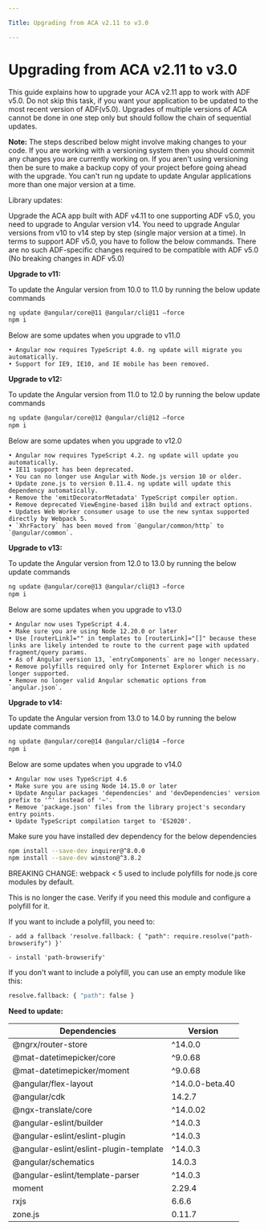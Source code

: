 ```yaml
---

Title: Upgrading from ACA v2.11 to v3.0

---
```


# Upgrading from ACA v2.11 to v3.0

This guide explains how to upgrade your ACA v2.11 app to work with ADF v5.0.
Do not skip this task, if you want your application to be updated to the most recent version of ADF(v5.0). Upgrades of multiple versions of ACA cannot be done in one step only but should follow the chain of sequential updates.

**Note:** The steps described below might involve making changes to your code. If you are working with a versioning system then you should commit any changes you are currently working on. If you aren't using versioning then be sure to make a backup copy of your project before going ahead with the upgrade. You can't run ng update to update Angular applications more than one major version at a time.

Library updates:

Upgrade the ACA app built with ADF v4.11 to one supporting ADF v5.0, you need to upgrade to Angular version v14. You need to upgrade Angular versions from v10 to v14 step by step (single major version at a time). In terms to support ADF v5.0, you have to follow the below commands. There are no such ADF-specific changes required to be compatible with ADF v5.0 (No breaking changes in ADF v5.0)


**Upgrade to v11:**

To update the Angular version from 10.0 to 11.0 by running the below update commands

```sh
ng update @angular/core@11 @angular/cli@11 –force
npm i
```      
      
Below are some updates when you upgrade to v11.0

    • Angular now requires TypeScript 4.0. ng update will migrate you automatically.
    • Support for IE9, IE10, and IE mobile has been removed.



**Upgrade to v12:**

To update the Angular version from 11.0 to 12.0 by running the below update commands

```sh
ng update @angular/core@12 @angular/cli@12 –force
npm i
```
    
Below are some updates when you upgrade to v12.0

    • Angular now requires TypeScript 4.2. ng update will update you automatically.
    • IE11 support has been deprecated.
    • You can no longer use Angular with Node.js version 10 or older.
    • Update zone.js to version 0.11.4. ng update will update this dependency automatically.
    • Remove the 'emitDecoratorMetadata' TypeScript compiler option.
    • Remove deprecated ViewEngine-based i18n build and extract options.
    • Updates Web Worker consumer usage to use the new syntax supported directly by Webpack 5.
    • `XhrFactory` has been moved from `@angular/common/http` to `@angular/common`.


**Upgrade to v13:**

To update the Angular version from 12.0 to 13.0 by running the below update commands

```sh
ng update @angular/core@13 @angular/cli@13 –force
npm i
```
    
Below are some updates when you upgrade to v13.0

    • Angular now uses TypeScript 4.4.
    • Make sure you are using Node 12.20.0 or later
    • Use [routerLink]="" in templates to [routerLink]="[]" because these links are likely intended to route to the current page with updated 
    fragment/query params.
    • As of Angular version 13, `entryComponents` are no longer necessary.
    • Remove polyfills required only for Internet Explorer which is no longer supported.
    • Remove no longer valid Angular schematic options from `angular.json`.



**Upgrade to v14:**

To update the Angular version from 13.0 to 14.0 by running the below update commands

```sh
ng update @angular/core@14 @angular/cli@14 –force
npm i
```
    
Below are some updates when you upgrade to v14.0

    • Angular now uses TypeScript 4.6
    • Make sure you are using Node 14.15.0 or later
    • Update Angular packages 'dependencies' and 'devDependencies' version prefix to '^' instead of '~'.
    • Remove 'package.json' files from the library project's secondary entry points.
    • Update TypeScript compilation target to 'ES2020'.

Make sure you have installed dev dependency for the below dependencies

```sh
npm install --save-dev inquirer@^8.0.0
npm install --save-dev winston@^3.8.2
```

BREAKING CHANGE: webpack < 5 used to include polyfills for node.js core modules by default.

This is no longer the case. Verify if you need this module and configure a polyfill for it.

If you want to include a polyfill, you need to:

	- add a fallback 'resolve.fallback: { "path": require.resolve("path-browserify") }'
    
	- install 'path-browserify'
    
If you don't want to include a polyfill, you can use an empty module like this:
```sh
resolve.fallback: { "path": false }
```


**Need to update:**

| Dependencies | Version | 
| --- | --- | 
| @ngrx/router-store | ^14.0.0 |
| @mat-datetimepicker/core | ^9.0.68 |
| @mat-datetimepicker/moment | ^9.0.68 |
| @angular/flex-layout | ^14.0.0-beta.40 |
| @angular/cdk | 14.2.7 |
| @ngx-translate/core | ^14.0.02 |
| @angular-eslint/builder | ^14.0.3 |
| @angular-eslint/eslint-plugin | ^14.0.3 |
| @angular-eslint/eslint-plugin-template | ^14.0.3 |
| @angular/schematics | 14.0.3 |
| @angular-eslint/template-parser | ^14.0.3 |
| moment | 2.29.4 |
| rxjs | 6.6.6 |
| zone.js | 0.11.7 |
